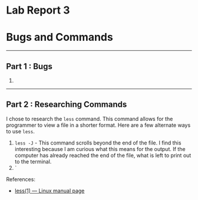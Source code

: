 # Lab Report 3
# Bugs and Commands
---
## Part 1 : Bugs
1. 
---
## Part 2 : Researching Commands
I chose to research the `less` command. This command allows for the programmer to view a file in a shorter format. Here are a few alternate ways to use `less`.

1. `less -J` - This command scrolls beyond the end of the file. I find this interesting because I am curious what this means for the output. If the computer has already reached the end of the file, what is left to print out to the terminal.
2. `

References:
- [less(1) — Linux manual page](https://man7.org/linux/man-pages/man1/less.1.html)
